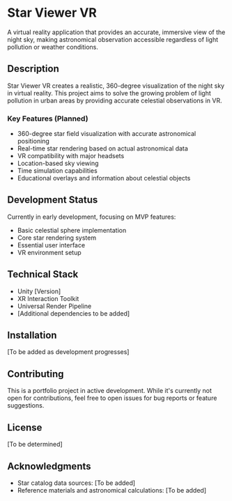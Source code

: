 # Star Viewer VR

A virtual reality application that provides an accurate, immersive view of the night sky, making astronomical observation accessible regardless of light pollution or weather conditions.

## Description

Star Viewer VR creates a realistic, 360-degree visualization of the night sky in virtual reality. This project aims to solve the growing problem of light pollution in urban areas by providing accurate celestial observations in VR.

### Key Features (Planned)

- 360-degree star field visualization with accurate astronomical positioning
- Real-time star rendering based on actual astronomical data
- VR compatibility with major headsets
- Location-based sky viewing
- Time simulation capabilities
- Educational overlays and information about celestial objects

## Development Status

Currently in early development, focusing on MVP features:
- Basic celestial sphere implementation
- Core star rendering system
- Essential user interface
- VR environment setup

## Technical Stack

- Unity [Version]
- XR Interaction Toolkit
- Universal Render Pipeline
- [Additional dependencies to be added]

## Installation

[To be added as development progresses]

## Contributing

This is a portfolio project in active development. While it's currently not open for contributions, feel free to open issues for bug reports or feature suggestions.

## License

[To be determined]

## Acknowledgments

- Star catalog data sources: [To be added]
- Reference materials and astronomical calculations: [To be added] 